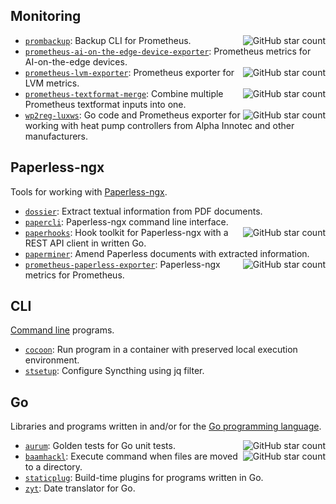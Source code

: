 ## Monitoring

* <a href="https://github.com/hansmi/prombackup"><img alt="GitHub star count" src="https://img.shields.io/github/stars/hansmi/prombackup?style=flat&amp;logo=github&amp;label=%E2%AD%90" align="right" /></a>
  [`prombackup`](https://github.com/hansmi/prombackup):
  Backup CLI for Prometheus.
* [`prometheus-ai-on-the-edge-device-exporter`](https://github.com/hansmi/prometheus-ai-on-the-edge-device-exporter):
  Prometheus metrics for AI-on-the-edge devices.
* <a href="https://github.com/hansmi/prometheus-lvm-exporter"><img alt="GitHub star count" src="https://img.shields.io/github/stars/hansmi/prometheus-lvm-exporter?style=flat&amp;logo=github&amp;label=%E2%AD%90" align="right" /></a>
  [`prometheus-lvm-exporter`](https://github.com/hansmi/prometheus-lvm-exporter):
  Prometheus exporter for LVM metrics.
* <a href="https://github.com/hansmi/prometheus-textformat-merge"><img alt="GitHub star count" src="https://img.shields.io/github/stars/hansmi/prometheus-textformat-merge?style=flat&amp;logo=github&amp;label=%E2%AD%90" align="right" /></a>
  [`prometheus-textformat-merge`](https://github.com/hansmi/prometheus-textformat-merge):
  Combine multiple Prometheus textformat inputs into one.
* <a href="https://github.com/hansmi/wp2reg-luxws"><img alt="GitHub star count" src="https://img.shields.io/github/stars/hansmi/wp2reg-luxws?style=flat&amp;logo=github&amp;label=%E2%AD%90" align="right" /></a>
  [`wp2reg-luxws`](https://github.com/hansmi/wp2reg-luxws):
  Go code and Prometheus exporter for working with heat pump controllers from
  Alpha Innotec and other manufacturers.


## Paperless-ngx

Tools for working with [Paperless-ngx](https://docs.paperless-ngx.com/).

* [`dossier`](https://github.com/hansmi/dossier):
  Extract textual information from PDF documents.
* [`papercli`](https://github.com/hansmi/papercli):
  Paperless-ngx command line interface.
* <a href="https://github.com/hansmi/paperhooks"><img alt="GitHub star count" src="https://img.shields.io/github/stars/hansmi/paperhooks?style=flat&amp;logo=github&amp;label=%E2%AD%90" align="right" /></a>
  [`paperhooks`](https://github.com/hansmi/paperhooks):
  Hook toolkit for Paperless-ngx with a REST API client in written Go.
* [`paperminer`](https://github.com/hansmi/paperminer):
  Amend Paperless documents with extracted information.
* <a href="https://github.com/hansmi/prometheus-paperless-exporter"><img alt="GitHub star count" src="https://img.shields.io/github/stars/hansmi/prometheus-paperless-exporter?style=flat&amp;logo=github&amp;label=%E2%AD%90" align="right" /></a>
  [`prometheus-paperless-exporter`](https://github.com/hansmi/prometheus-paperless-exporter):
  Paperless-ngx metrics for Prometheus.


## CLI

[Command line](https://en.wikipedia.org/wiki/Command-line_interface) programs.

* [`cocoon`](https://github.com/hansmi/cocoon):
  Run program in a container with preserved local execution environment.
* [`stsetup`](https://github.com/hansmi/stsetup):
  Configure Syncthing using jq filter.


## Go

Libraries and programs written in and/or for the
[Go programming language](https://go.dev/).

* <a href="https://github.com/hansmi/aurum"><img alt="GitHub star count" src="https://img.shields.io/github/stars/hansmi/aurum?style=flat&amp;logo=github&amp;label=%E2%AD%90" align="right" /></a>
  [`aurum`](https://github.com/hansmi/aurum):
  Golden tests for Go unit tests.
* <a href="https://github.com/hansmi/baamhackl"><img alt="GitHub star count" src="https://img.shields.io/github/stars/hansmi/baamhackl?style=flat&amp;logo=github&amp;label=%E2%AD%90" align="right" /></a>
  [`baamhackl`](https://github.com/hansmi/baamhackl):
  Execute command when files are moved to a directory.
* [`staticplug`](https://github.com/hansmi/staticplug):
  Build-time plugins for programs written in Go.
* [`zyt`](https://github.com/hansmi/zyt):
  Date translator for Go.

